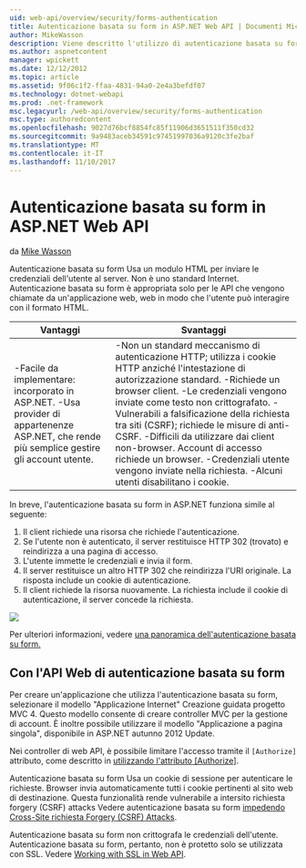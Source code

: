 ```yaml
---
uid: web-api/overview/security/forms-authentication
title: Autenticazione basata su form in ASP.NET Web API | Documenti Microsoft
author: MikeWasson
description: Viene descritto l'utilizzo di autenticazione basata su form in ASP.NET Web API.
ms.author: aspnetcontent
manager: wpickett
ms.date: 12/12/2012
ms.topic: article
ms.assetid: 9f06c1f2-ffaa-4831-94a0-2e4a3befdf07
ms.technology: dotnet-webapi
ms.prod: .net-framework
msc.legacyurl: /web-api/overview/security/forms-authentication
msc.type: authoredcontent
ms.openlocfilehash: 9027d76bcf8854fc85f11906d3651511f350cd32
ms.sourcegitcommit: 9a9483aceb34591c97451997036a9120c3fe2baf
ms.translationtype: MT
ms.contentlocale: it-IT
ms.lasthandoff: 11/10/2017
---
```

<a name="forms-authentication-in-aspnet-web-api"></a>Autenticazione basata su form in ASP.NET Web API
====================
da [Mike Wasson](https://github.com/MikeWasson)

Autenticazione basata su form Usa un modulo HTML per inviare le credenziali dell'utente al server. Non è uno standard Internet. Autenticazione basata su form è appropriata solo per le API che vengono chiamate da un'applicazione web, web in modo che l'utente può interagire con il formato HTML.

| Vantaggi | Svantaggi |
| --- | --- |
| -Facile da implementare: incorporato in ASP.NET. -Usa provider di appartenenze ASP.NET, che rende più semplice gestire gli account utente. | -Non un standard meccanismo di autenticazione HTTP; utilizza i cookie HTTP anziché l'intestazione di autorizzazione standard. -Richiede un browser client. -Le credenziali vengono inviate come testo non crittografato. -Vulnerabili a falsificazione della richiesta tra siti (CSRF); richiede le misure di anti-CSRF. -Difficili da utilizzare dai client non-browser. Account di accesso richiede un browser. -Credenziali utente vengono inviate nella richiesta. -Alcuni utenti disabilitano i cookie. |

In breve, l'autenticazione basata su form in ASP.NET funziona simile al seguente:

1. Il client richiede una risorsa che richiede l'autenticazione.
2. Se l'utente non è autenticato, il server restituisce HTTP 302 (trovato) e reindirizza a una pagina di accesso.
3. L'utente immette le credenziali e invia il form.
4. Il server restituisce un altro HTTP 302 che reindirizza l'URI originale. La risposta include un cookie di autenticazione.
5. Il client richiede la risorsa nuovamente. La richiesta include il cookie di autenticazione, il server concede la richiesta.

![](forms-authentication/_static/image1.png)

Per ulteriori informazioni, vedere [una panoramica dell'autenticazione basata su form.](../../../web-forms/overview/older-versions-security/introduction/an-overview-of-forms-authentication-cs.md)

## <a name="using-forms-authentication-with-web-api"></a>Con l'API Web di autenticazione basata su form

Per creare un'applicazione che utilizza l'autenticazione basata su form, selezionare il modello "Applicazione Internet" Creazione guidata progetto MVC 4. Questo modello consente di creare controller MVC per la gestione di account. È inoltre possibile utilizzare il modello "Applicazione a pagina singola", disponibile in ASP.NET autunno 2012 Update.

Nei controller di web API, è possibile limitare l'accesso tramite il `[Authorize]` attributo, come descritto in [utilizzando l'attributo [Authorize]](authentication-and-authorization-in-aspnet-web-api.md#auth3).

Autenticazione basata su form Usa un cookie di sessione per autenticare le richieste. Browser invia automaticamente tutti i cookie pertinenti al sito web di destinazione. Questa funzionalità rende vulnerabile a intersito richiesta forgery (CSRF) attacks Vedere autenticazione basata su form [impedendo Cross-Site richiesta Forgery (CSRF) Attacks](preventing-cross-site-request-forgery-csrf-attacks.md).

Autenticazione basata su form non crittografa le credenziali dell'utente. Autenticazione basata su form, pertanto, non è protetto solo se utilizzata con SSL. Vedere [Working with SSL in Web API](working-with-ssl-in-web-api.md).
